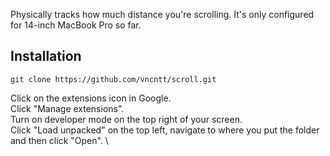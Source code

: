 Physically tracks how much distance you're scrolling. It's only configured for 14-inch MacBook Pro so far. 


## Installation

```
git clone https://github.com/vncntt/scroll.git
```
Click on the extensions icon in Google.  
Click "Manage extensions".\
Turn on developer mode on the top right of your screen.\
Click "Load unpacked" on the top left, navigate to where you put the folder and then click "Open". \